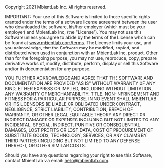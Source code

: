 Copyright 2021 MbientLab Inc. All rights reserved.

IMPORTANT: Your use of this Software is limited to those specific rights granted under the terms of a software
license agreement between the user who downloaded the software, his/her employer (which must be your
employer) and MbientLab Inc, (the "License").  You may not use this Software unless you agree to abide by the
terms of the License which can be found at www.mbientlab.com/terms.  The License limits your use, and you
acknowledge, that the Software may be modified, copied, and distributed when used in conjunction with an
MbientLab Inc, product.  Other than for the foregoing purpose, you may not use, reproduce, copy, prepare
derivative works of, modify, distribute, perform, display or sell this Software and/or its documentation for any
purpose.

YOU FURTHER ACKNOWLEDGE AND AGREE THAT THE SOFTWARE AND DOCUMENTATION ARE PROVIDED "AS IS" WITHOUT WARRANTY
OF ANY KIND, EITHER EXPRESS OR IMPLIED, INCLUDING WITHOUT LIMITATION, ANY WARRANTY OF MERCHANTABILITY, TITLE,
NON-INFRINGEMENT AND FITNESS FOR A PARTICULAR PURPOSE. IN NO EVENT SHALL MBIENTLAB OR ITS LICENSORS BE LIABLE OR
OBLIGATED UNDER CONTRACT, NEGLIGENCE, STRICT LIABILITY, CONTRIBUTION, BREACH OF WARRANTY, OR OTHER LEGAL EQUITABLE
THEORY ANY DIRECT OR INDIRECT DAMAGES OR EXPENSES INCLUDING BUT NOT LIMITED TO ANY INCIDENTAL, SPECIAL, INDIRECT,
PUNITIVE OR CONSEQUENTIAL DAMAGES, LOST PROFITS OR LOST DATA, COST OF PROCUREMENT OF SUBSTITUTE GOODS, TECHNOLOGY,
SERVICES, OR ANY CLAIMS BY THIRD PARTIES (INCLUDING BUT NOT LIMITED TO ANY DEFENSE THEREOF), OR OTHER SIMILAR COSTS.

Should you have any questions regarding your right to use this Software, contact MbientLab via email:
hello@mbientlab.com.
